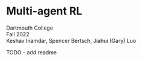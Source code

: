 # Multi-agent RL

Dartmouth College  
Fall 2022  
Keshav Inamdar, Spencer Bertsch,  Jiahui (Gary) Luo

TODO - add readme 
